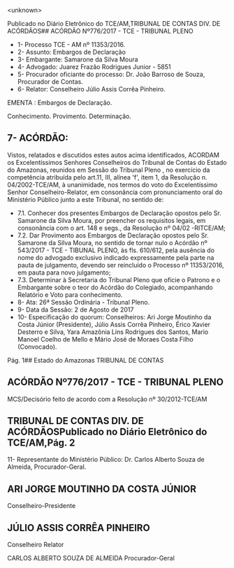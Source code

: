 &lt;unknown&gt;

Publicado  no  Diário Eletrônico do TCE/AM,TRIBUNAL DE CONTAS DIV. DE  ACÓRDÃOS## ACÓRDÃO Nº776/2017 - TCE - TRIBUNAL PLENO

- 1- Processo TCE - AM nº 11353/2016.
- 2- Assunto: Embargos de Declaração
- 3- Embargante: Samarone da Silva Moura
- 4- Advogado: Juarez Frazão Rodrigues Junior - 5851
- 5- Procurador  oficiante  do  processo: Dr.  João  Barroso  de  Souza,  Procurador  de Contas.
- 6- Relator: Conselheiro Júlio Assis Corrêa Pinheiro.

EMENTA : Embargos de Declaração.

Conhecimento. Provimento. Determinação.

## 7- ACÓRDÃO:

Vistos, relatados e discutidos estes autos acima identificados, ACORDAM os Excelentíssimos Senhores Conselheiros do Tribunal de Contas do Estado do Amazonas, reunidos  em  Sessão  do Tribunal  Pleno ,  no  exercício  da  competência  atribuída  pelo art.11,  III,  alínea  'f',  item  1,  da  Resolução  n.  04/2002-TCE/AM, à  unanimidade, nos termos  do  voto  do  Excelentíssimo  Senhor  Conselheiro-Relator,  em  consonância  com pronunciamento oral do Ministério Público junto a este Tribunal, no sentido de:

- 7.1. Conhecer dos  presentes  Embargos  de  Declaração  opostos  pelo  Sr. Samarone  da  Silva  Moura, por  preencher  os  requisitos  legais,  em consonância  com  o  art. 148  e segs., da Resolução  nº  04/02 -RITCE/AM;
- 7.2. Dar Provimento aos Embargos  de  Declaração opostos pelo Sr. Samarone  da  Silva  Moura, no  sentido  de  tornar nulo o Acórdão nº 543/2017 - TCE - TIBUNAL PLENO, às fls. 610/612, pela ausência do nome do advogado exclusivo indicado expressamente pela parte na pauta de julgamento, devendo ser reincluído o Processo nº 11353/2016, em pauta para novo julgamento;
- 7.3. Determinar à  Secretaria  do  Tribunal  Pleno que  oficie  o  Patrono  e  o Embargante  sobre  o  teor  do  Acórdão  do  Colegiado,  acompanhando Relatório e Voto para conhecimento.
- 8- Ata: 26ª Sessão Ordinária - Tribunal Pleno.
- 9- Data da Sessão: 2 de Agosto de 2017
- 10-  Especificação  do  quorum: Conselheiros: Ari Jorge  Moutinho  da  Costa  Júnior (Presidente), Júlio Assis Corrêa Pinheiro, Érico Xavier Desterro e Silva, Yara Amazônia Lins Rodrigues dos Santos, Mario  Manoel Coelho de  Mello e  Mário José de  Moraes Costa Filho (Convocado).

Pág. 1## Estado do Amazonas TRIBUNAL DE CONTAS

## ACÓRDÃO Nº776/2017 - TCE - TRIBUNAL PLENO

MCS/Decisório feito de acordo com a Resolução nº 30/2012-TCE/AM

## TRIBUNAL DE CONTAS DIV. DE  ACÓRDÃOSPublicado  no  Diário Eletrônico do TCE/AM,Pág. 2

11-  Representante  do  Ministério  Público: Dr. Carlos  Alberto  Souza  de Almeida, Procurador-Geral.

## ARI JORGE MOUTINHO DA COSTA JÚNIOR

Conselheiro-Presidente

## JÚLIO ASSIS CORRÊA PINHEIRO

Conselheiro Relator

CARLOS ALBERTO SOUZA DE ALMEIDA Procurador-Geral